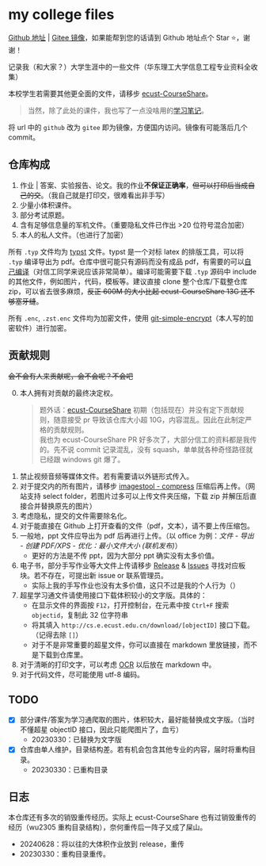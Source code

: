 # my college files

[Github 地址](https://github.com/lxl66566/my-college-files) | [Gitee 镜像](https://gitee.com/lxl66566/my-college-files)，如果能帮到您的话请到 Github 地址点个 Star ⭐，谢谢！

记录我（和大家？）大学生涯中的一些文件（华东理工大学信息工程专业资料全收集）

本校学生若需要其他更全面的文件，请移步 [ecust-CourseShare](https://github.com/tianyilt/ecust-CourseShare)。

> 当然，除了此处的课件，我也写了一点没啥用的[学习笔记](https://absx.pages.dev/learning/)。

将 url 中的 `github` 改为 `gitee` 即为镜像，方便国内访问。镜像有可能落后几个 commit。

## 仓库构成

1. 作业 | 答案、实验报告、论文。我的作业**不保证正确率**，~~但可以打印后当成自己的交~~。（我自己就是打印交，很难看出非手写）
2. 少量小体积课件。
3. 部分考试原题。
4. 含有足够信息量的军机文件。（重要隐私文件已作出 >20 位符号混合加密）
5. 本人的私人文件。（也进行了加密）

所有 `.typ` 文件均为 [typst](https://github.com/typst/typst) 文件。typst 是一个对标 latex 的排版工具，可以将 `.typ` 编译导出为 pdf。仓库中很可能只有源码而没有成品 pdf，有需要的可以[自己编译](https://absx.pages.dev/learning/typst.html#%E5%AE%89%E8%A3%85%E4%B8%8E%E9%85%8D%E7%BD%AE)（对信工同学来说应该非常简单）。编译可能需要下载 `.typ` 源码中 include 的其他文件，例如图片，代码，模板等。建议直接 clone 整个仓库/下载整仓库 zip，可以省去很多麻烦，~~反正 600M 的大小比起 ecust-CourseShare 13G 还不够塞牙缝~~。

所有 `.enc`, `.zst.enc` 文件均为加密文件，使用 [git-simple-encrypt](https://github.com/lxl66566/git-simple-encrypt)（本人写的加密软件）进行加密。

## 贡献规则

~~会不会有人来贡献呢，会不会呢？不会吧~~

0. 本人拥有对贡献的最终决定权。
   > 题外话：[ecust-CourseShare](https://github.com/tianyilt/ecust-CourseShare) 初期（包括现在）并没有定下贡献规则，随意接受 pr 导致该仓库大小超 10G，内容混乱。因此在此制定严格的贡献规则。  
   > 我也为 ecust-CourseShare PR 好多次了，大部分信工的资料都是我传的。先不说 commit 记录混乱，没有 squash，单单就各种奇怪路径就已经跟 windows git 爆了。
1. 禁止视频音频等媒体文件。若有需要请以外链形式传入。
2. 对于提交内的所有图片，请移步 [imagestool - compress](https://imagestool.com/compress-images.html) 压缩后再上传。（网站支持 select folder，若图片过多可以上传文件夹压缩，下载 zip 并解压后直接合并替换原先的图片）
3. 考虑隐私，提交的文件需要除名化。
4. 对于能直接在 Github 上打开查看的文件（pdf，文本），请不要上传压缩包。
5. 一般地，ppt 文件应导出为 pdf 后再进行上传。（以 office 为例：_文件 - 导出 - 创建 PDF/XPS - 优化：最小文件大小 (联机发布)_）
   - 更好的方法是不传 ppt，因为大部分 ppt 确实没有太多价值。
6. 电子书，部分手写作业等大文件上传请移步 [Release](https://github.com/lxl66566/my-college-files/releases) & [Issues](https://github.com/lxl66566/my-college-files/issues) 寻找对应板块。若不存在，可提出新 issue or 联系管理员。
   - 实际上我的手写作业也没有太多价值，这只不过是我的个人行为（）
7. 超星学习通文件请使用接口下载体积较小的文字版。具体的：
   - 在显示文件的界面按 `F12`，打开控制台，在元素中按 `Ctrl+F` 搜索 `objectid`，复制此 32 位字符串
   - 将其填入 `http://cs.e.ecust.edu.cn/download/[objectID]` 接口下载。（记得去除 `[]`）
   - 对于不是非常重要的超星文件，你可以直接在 markdown 里放链接，而不是下载到仓库里。
8. 对于清晰的打印文字，可以考虑 [OCR](https://absx.pages.dev/articles/ocr.html) 以后放在 markdown 中。
9. 对于代码文件，尽可能使用 utf-8 编码。

## TODO

- [x] 部分课件/答案为学习通爬取的图片，体积较大，最好能替换成文字版。（当时不懂超星 objectID 接口，因此只能爬图片了，血亏）
  - 20230330：已替换为文字版
- [x] 仓库由单人维护，目录结构差。若有机会包含其他专业的内容，届时将重构目录。
  - 20230330：已重构目录

## 日志

本仓库还有多次的销毁重传经历。实际上 ecust-CourseShare 也有过销毁重传的经历（wu2305 重构目录结构），奈何重传后一阵子又成了屎山。

- 20240628：将以往的大体积作业放到 release，重传
- 20230330：重构目录重传。
